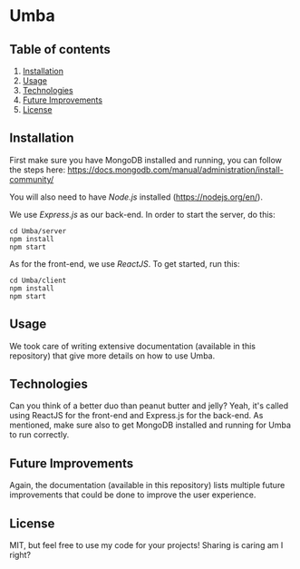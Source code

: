 # Umba


## Table of contents
1. [ Installation ](#install)
2. [ Usage ](#usage)
3. [ Technologies ](#tech)
4. [ Future Improvements ](#improv)
5. [ License ](#license)


<a name="install"></a>
## Installation

First make sure you have MongoDB installed and running, you can follow the steps here: https://docs.mongodb.com/manual/administration/install-community/

You will also need to have *Node.js* installed (https://nodejs.org/en/).

We use *Express.js* as our back-end. In order to start the server, do this:

```
cd Umba/server
npm install
npm start
```

As for the front-end, we use *ReactJS*. To get started, run this:

```
cd Umba/client
npm install
npm start
```


<a name="usage"></a>
## Usage

We took care of writing extensive documentation (available in this repository) that give more details on how to use Umba.


<a name="tech"></a>
## Technologies

Can you think of a better duo than peanut butter and jelly? Yeah, it's called using ReactJS for the front-end and Express.js for the back-end. As mentioned, make sure also to get MongoDB installed and running for Umba to run correctly.


<a name="improv"></a>
## Future Improvements

Again, the documentation (available in this repository) lists multiple future improvements that could be done to improve the user experience.

<a name="license"></a>
## License

MIT, but feel free to use my code for your projects! Sharing is caring am I right?
